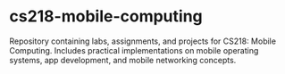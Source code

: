 # cs218-mobile-computing
Repository containing labs, assignments, and projects for CS218: Mobile Computing. Includes practical implementations on mobile operating systems, app development, and mobile networking concepts.

